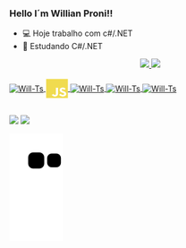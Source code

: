 ### Hello I´m Willian Proni!!

- 💻 Hoje trabalho com c#/.NET
- 🌱 Estudando C#/.NET

<div align="center">
  <a href="https://github.com/willianproni">
  <img height="150em" src="https://github-readme-stats.vercel.app/api?username=willianproni&show_icons=true&theme=gotham&include_all_commits=true&count_private=true"/>
  <img height="150em" src="https://github-readme-stats.vercel.app/api/top-langs/?username=willianproni&layout=compact&langs_count=7&theme=gotham"/>
</div>
<div  style="display: inline_block"><br>
  <img align="center" alt="Will-Ts" height="35" width="40" src="https://cdn.jsdelivr.net/gh/devicons/devicon/icons/git/git-original.svg">
  <img align="center" alt="Will-Js" height="35" width="40" src="https://raw.githubusercontent.com/devicons/devicon/master/icons/javascript/javascript-plain.svg">
  <img align="center" alt="Will-Ts" height="35" width="40" src="https://cdn.jsdelivr.net/gh/devicons/devicon/icons/html5/html5-original.svg">
  <img align="center" alt="Will-Ts" height="35" width="40"  src="https://cdn.jsdelivr.net/gh/devicons/devicon/icons/css3/css3-original.svg">
  <img align="center" alt="Will-Ts" height="35" width="40" src="https://cdn.jsdelivr.net/gh/devicons/devicon/icons/csharp/csharp-original.svg">
<div> 
  
 ##
  

  <a href="https://instagram.com/proni_willian" target="_blank"><img src="https://img.shields.io/badge/-Instagram-%23E4405F?style=for-the-badge&logo=instagram&logoColor=white" target="_blank"></a>
  <a href="https://www.linkedin.com/in/willian-proni-5257ab1a4/" target="_blank"><img src="https://img.shields.io/badge/-LinkedIn-%230077B5?style=for-the-badge&logo=linkedin&logoColor=white" target="_blank"></a> 
</div>
  
   ![Snake animation](https://github.com/willianproni/willianproni/blob/output/github-contribution-grid-snake.svg)

